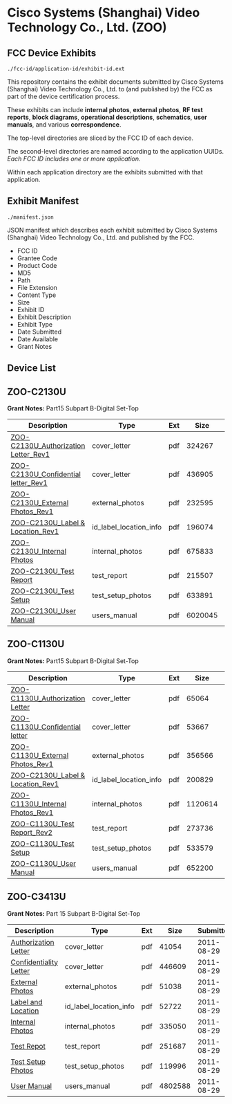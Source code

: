# Cisco Systems (Shanghai) Video Technology Co., Ltd. (ZOO)
## FCC Device Exhibits

```
./fcc-id/application-id/exhibit-id.ext
```

This repository contains the exhibit documents submitted by Cisco Systems (Shanghai) Video Technology Co., Ltd. to (and published by) the FCC as part of the device certification process.

These exhibits can include **internal photos**, **external photos**, **RF test reports**, **block diagrams**, **operational descriptions**, **schematics**, **user manuals**, and various **correspondence**.

The top-level directories are sliced by the FCC ID of each device.

The second-level directories are named according to the application UUIDs. *Each FCC ID includes one or more application.*

Within each application directory are the exhibits submitted with that application. 

## Exhibit Manifest

```
./manifest.json
```

JSON manifest which describes each exhibit submitted by Cisco Systems (Shanghai) Video Technology Co., Ltd. and published by the FCC.

- FCC ID
- Grantee Code
- Product Code
- MD5
- Path
- File Extension
- Content Type
- Size
- Exhibit ID
- Exhibit Description
- Exhibit Type
- Date Submitted
- Date Available
- Grant Notes

## Device List
## ZOO-C2130U
**Grant Notes:** Part15 Subpart B-Digital Set-Top

| Description | Type | Ext | Size | Submitted | Available |
| ----------- | ---- | --- | ---- | --------- | --------- |
| [ZOO-C2130U_Authorization Letter_Rev1](ZOO-C2130U/cb24733eda7a82d1e28c3ea21a498c46/1679278.pdf) | cover_letter | pdf | 324267 | 2012-04-19 | 2012-04-19 |
| [ZOO-C2130U_Confidential letter_Rev1](ZOO-C2130U/cb24733eda7a82d1e28c3ea21a498c46/1679279.pdf) | cover_letter | pdf | 436905 | 2012-04-19 | 2012-04-19 |
| [ZOO-C2130U_External Photos_Rev1](ZOO-C2130U/cb24733eda7a82d1e28c3ea21a498c46/1679276.pdf) | external_photos | pdf | 232595 | 2012-04-19 | 2012-04-19 |
| [ZOO-C2130U_Label & Location_Rev1](ZOO-C2130U/cb24733eda7a82d1e28c3ea21a498c46/1679274.pdf) | id_label_location_info | pdf | 196074 | 2012-04-19 | 2012-04-19 |
| [ZOO-C2130U_Internal Photos](ZOO-C2130U/cb24733eda7a82d1e28c3ea21a498c46/1679275.pdf) | internal_photos | pdf | 675833 | 2012-04-19 | 2012-04-19 |
| [ZOO-C2130U_Test Report](ZOO-C2130U/cb24733eda7a82d1e28c3ea21a498c46/1679272.pdf) | test_report | pdf | 215507 | 2012-04-19 | 2012-04-19 |
| [ZOO-C2130U_Test Setup](ZOO-C2130U/cb24733eda7a82d1e28c3ea21a498c46/1679271.pdf) | test_setup_photos | pdf | 633891 | 2012-04-19 | 2012-04-19 |
| [ZOO-C2130U_User Manual](ZOO-C2130U/cb24733eda7a82d1e28c3ea21a498c46/1679270.pdf) | users_manual | pdf | 6020045 | 2012-04-19 | 2012-04-19 |
## ZOO-C1130U
**Grant Notes:** Part15 Subpart B-Digital Set-Top

| Description | Type | Ext | Size | Submitted | Available |
| ----------- | ---- | --- | ---- | --------- | --------- |
| [ZOO-C1130U_Authorization Letter](ZOO-C1130U/aaf5b56ebe0311fbd7d4e1e6209114dd/2040984.pdf) | cover_letter | pdf | 65064 | 2013-08-13 | 2013-08-14 |
| [ZOO-C1130U_Confidential letter](ZOO-C1130U/aaf5b56ebe0311fbd7d4e1e6209114dd/2040985.pdf) | cover_letter | pdf | 53667 | 2013-08-13 | 2013-08-14 |
| [ZOO-C1130U_External Photos_Rev1](ZOO-C1130U/aaf5b56ebe0311fbd7d4e1e6209114dd/2040986.pdf) | external_photos | pdf | 356566 | 2013-08-13 | 2013-08-14 |
| [ZOO-C2130U_Label & Location_Rev1](ZOO-C1130U/aaf5b56ebe0311fbd7d4e1e6209114dd/2040988.pdf) | id_label_location_info | pdf | 200829 | 2013-08-13 | 2013-08-14 |
| [ZOO-C1130U_Internal Photos_Rev1](ZOO-C1130U/aaf5b56ebe0311fbd7d4e1e6209114dd/2040987.pdf) | internal_photos | pdf | 1120614 | 2013-08-13 | 2013-08-14 |
| [ZOO-C1130U_Test Report_Rev2](ZOO-C1130U/aaf5b56ebe0311fbd7d4e1e6209114dd/2040989.pdf) | test_report | pdf | 273736 | 2013-08-13 | 2013-08-14 |
| [ZOO-C1130U_Test Setup](ZOO-C1130U/aaf5b56ebe0311fbd7d4e1e6209114dd/2040990.pdf) | test_setup_photos | pdf | 533579 | 2013-08-13 | 2013-08-14 |
| [ZOO-C1130U_User Manual](ZOO-C1130U/aaf5b56ebe0311fbd7d4e1e6209114dd/2040991.pdf) | users_manual | pdf | 652200 | 2013-08-13 | 2013-08-14 |
## ZOO-C3413U
**Grant Notes:** Part 15 Subpart B-Digital Set-Top

| Description | Type | Ext | Size | Submitted | Available |
| ----------- | ---- | --- | ---- | --------- | --------- |
| [Authorization Letter](ZOO-C3413U/5e4d9bf15371adc07c9f04cf5b36a2ca/1531406.pdf) | cover_letter | pdf | 41054 | 2011-08-29 | 2011-08-30 |
| [Confidentiality Letter](ZOO-C3413U/5e4d9bf15371adc07c9f04cf5b36a2ca/1531407.pdf) | cover_letter | pdf | 446609 | 2011-08-29 | 2011-08-30 |
| [External Photos](ZOO-C3413U/5e4d9bf15371adc07c9f04cf5b36a2ca/1531409.pdf) | external_photos | pdf | 51038 | 2011-08-29 | 2011-08-30 |
| [Label and Location](ZOO-C3413U/5e4d9bf15371adc07c9f04cf5b36a2ca/1531411.pdf) | id_label_location_info | pdf | 52722 | 2011-08-29 | 2011-08-30 |
| [Internal Photos](ZOO-C3413U/5e4d9bf15371adc07c9f04cf5b36a2ca/1531410.pdf) | internal_photos | pdf | 335050 | 2011-08-29 | 2011-08-30 |
| [Test Repot](ZOO-C3413U/5e4d9bf15371adc07c9f04cf5b36a2ca/1531414.pdf) | test_report | pdf | 251687 | 2011-08-29 | 2011-08-30 |
| [Test Setup Photos](ZOO-C3413U/5e4d9bf15371adc07c9f04cf5b36a2ca/1531415.pdf) | test_setup_photos | pdf | 119996 | 2011-08-29 | 2011-08-30 |
| [User Manual](ZOO-C3413U/5e4d9bf15371adc07c9f04cf5b36a2ca/1531416.pdf) | users_manual | pdf | 4802588 | 2011-08-29 | 2011-08-30 |
